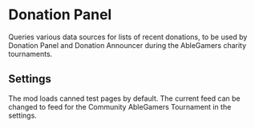 # Donation Panel

Queries various data sources for lists of recent donations, to be used by Donation Panel and Donation Announcer during the AbleGamers charity tournaments.

## Settings

The mod loads canned test pages by default.  The current feed can be changed to feed for the Community AbleGamers Tournament in the settings.
